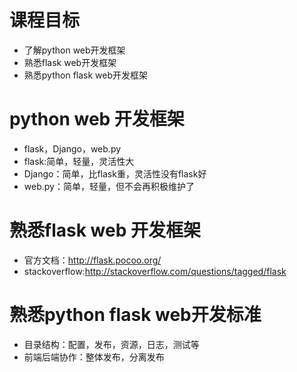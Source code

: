 # 课程目标
- 了解python web开发框架
- 熟悉flask web开发框架
- 熟悉python flask web开发框架

# python web 开发框架
- flask，Django，web.py
- flask:简单，轻量，灵活性大
- Django：简单，比flask重，灵活性没有flask好
- web.py：简单，轻量，但不会再积极维护了

# 熟悉flask web 开发框架
- 官方文档：http://flask.pocoo.org/
- stackoverflow:http://stackoverflow.com/questions/tagged/flask

# 熟悉python flask web开发标准
- 目录结构：配置，发布，资源，日志，测试等
- 前端后端协作：整体发布，分离发布
